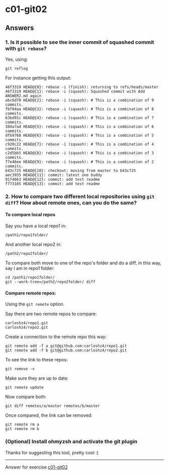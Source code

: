 # c01-git02

## Answers

### 1. Is it possible to see the inner commit of squashed commit with `git rebase`?
Yes, using:

```
git reflog
```
For instance getting this output:

```
46f3319 HEAD@{0}: rebase -i (finish): returning to refs/heads/master
46f3319 HEAD@{1}: rebase -i (squash): Squashed commit with Add ANSWER2.md again
abc6d70 HEAD@{2}: rebase -i (squash): # This is a combination of 9 commits.
fbf04aa HEAD@{3}: rebase -i (squash): # This is a combination of 8 commits.
63bd91c HEAD@{4}: rebase -i (squash): # This is a combination of 7 commits.
384a7ad HEAD@{5}: rebase -i (squash): # This is a combination of 6 commits.
dfb9768 HEAD@{6}: rebase -i (squash): # This is a combination of 5 commits.
c920c22 HEAD@{7}: rebase -i (squash): # This is a combination of 4 commits.
c2d5bb5 HEAD@{8}: rebase -i (squash): # This is a combination of 3 commits.
77e46ee HEAD@{9}: rebase -i (squash): # This is a combination of 2 commits.
643c725 HEAD@{10}: checkout: moving from master to 643c725
aec3935 HEAD@{11}: commit: latest one buddy
91f4663 HEAD@{12}: commit: add test readme
f773185 HEAD@{13}: commit: add test readme
```



### 2. How to compare two different local repositories using `git diff`? How about remote ones, can you do the same?

#### To compare local repos

Say you have a local repo1 in:
```
/path1/repo1folder/
```

And another local repo2 in:
```
/path2/repo2folder/
```

To compare both move to one of the repo's folder and do a diff, in this way, say I am in repo1 folder:

```
cd /path1/repo1folder/
git --work-tree=/path2/repo2folder/ diff
```


#### Compare remote repos:

Using the `git remote` option.

Say there are two remote repos to compare:

```
carloshz4/repo1.git
carloshz4/repo2.git
```

Create a connection to the remote repo this way:
```
git remote add -f a git@github.com:carloshz4/repo1.git
git remote add -f b git@github.com:carloshz4/repo2.git
```

To see the link to these repos:
```
git remove -v
```
Make sure they are up to date:
```
git remote update
```
Now compare both:
```
git diff remotes/a/master remotes/b/master
```

Once compared, the link can be removed:
```
git remote rm a
git remote rm b
```

### (Optional) Install ohmyzsh and activate the git plugin

Thanks for suggesting this tool, pretty cool :)


***
Answer for exercise [c01-git02](https://github.com/devopsacademyau/academy/blob/c54d252bda58575e9dc9f92718237bed58aae772/classes/01class/exercises/c01-git02/README.md)

